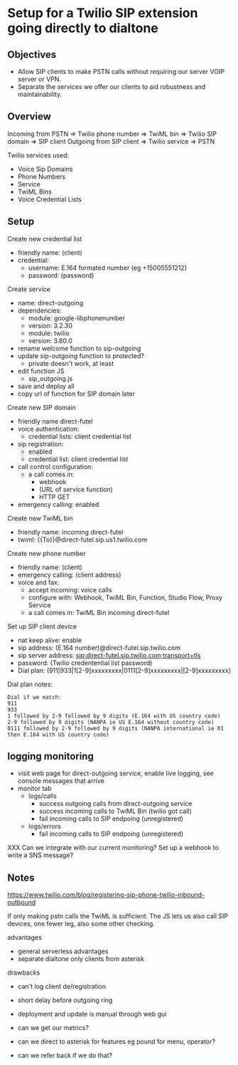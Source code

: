 # Setup for a Twilio SIP extension going directly to dialtone

## Objectives

- Allow SIP clients to make PSTN calls without requiring our server VOIP server or VPN.
- Separate the services we offer our clients to aid robustness and maintainability.

## Overview

Incoming from PSTN => Twilio phone number => TwiML bin => Twilio SIP domain => SIP client
Outgoing from SIP client => Twilio service => PSTN

Twilio services used:
- Voice Sip Domains
- Phone Numbers
- Service
- TwiML Bins
- Voice Credential Lists

## Setup

Create new credential list
- friendly name: (client)
- credential:
    - username: E.164 formated number (eg +15005551212)
    - password: (password)

Create service
- name: direct-outgoing
- dependencies:
    - module: google-libphonenumber
    - version: 3.2.30
    - module: twilio
    - version: 3.80.0
- rename welcome function to sip-outgoing
- update sip-outgoing function to protected?
    - private doesn't work, at least
- edit function JS
    - sip_outgoing.js
- save and deploy all                
- copy url of function for SIP domain later

Create new SIP domain
- friendly name direct-futel
- voice authentication:
    - credential lists: client credential list
- sip registration:
    - enabled
    - credential list: client credential list
- call control configuration:
    - a call comes in:
        - webhook
        - (URL of service function)
        - HTTP GET
- emergency calling: enabled

Create new TwiML bin
- friendly name: incoming direct-futel
- twiml:
        <?xml version="1.0" encoding="UTF-8"?>
            <Response>
                <Dial answerOnBridge="true">
                    <Sip>
         {{To}}@direct-futel.sip.us1.twilio.com
                    </Sip>
                </Dial>
        </Response>
                
Create new phone number
- friendly name: (client)
- emergency calling: (client address)
- voice and fax:
    - accept incoming: voice calls
    - configure with: Webhook, TwiML Bin, Function, Studio Flow, Proxy Service
    - a call comes in: TwiML Bin incoming direct-futel

Set up SIP client device
- nat keep alive: enable
- sip address: (E.164 number)@direct-futel.sip.twilio.com
- sip server address: <sip:direct-futel.sip.twilio.com;transport=tls>
- password: (Twilio credentential list password)
- Dial plan: (911|933|1[2-9]xxxxxxxxx|0111[2-9]xxxxxxxxx|[2-9]xxxxxxxxx)

Dial plan notes:

    Dial if we match:
    911
    933
    1 followed by 2-9 followed by 9 digits (E.164 with US country code)
    2-9 followed by 9 digits (NANPA ie US E.164 without country code)
    0111 followed by 2-9 followed by 9 digits (NANPA international ie 01 then E.164 with US country code)

## logging monitoring

- visit web page for direct-outgoing service, enable live logging, see console messages that arrive
- monitor tab
    - logs/calls
        - success outgoing calls from direct-outgoing service
        - success incoming calls to TwiML Bin (twilio got call)
        - fail incoming calls to SIP endpoing (unregistered)
    - logs/errors
        - fail incoming calls to SIP endpoing (unregistered)

XXX Can we integrate with our current monitoring? Set up a webhook to write a SNS message?

## Notes

https://www.twilio.com/blog/registering-sip-phone-twilio-inbound-outbound

If only making pstn calls the TwiML is sufficient. The JS lets us also call SIP devices, one fewer leg, also some other checking.

advantages
- general serverless advantages
- separate dialtone only clients from asterisk

drawbacks
- can't log client de/registration
- short delay before outgoing ring
- deployment and update is manual through web gui

- can we get our metrics?
- can we direct to asterisk for features eg pound for menu, operator?
- can we refer back if we do that?
